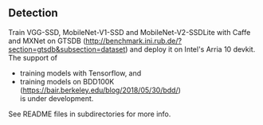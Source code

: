 ## Detection
Train VGG-SSD, MobileNet-V1-SSD and MobileNet-V2-SSDLite with Caffe and MXNet on GTSDB (http://benchmark.ini.rub.de/?section=gtsdb&subsection=dataset) and deploy it on Intel's Arria 10 devkit. The support of 
- training models with Tensorflow, and
- training models on BDD100K (https://bair.berkeley.edu/blog/2018/05/30/bdd/)  
is under development.

See README files in subdirectories for more info.